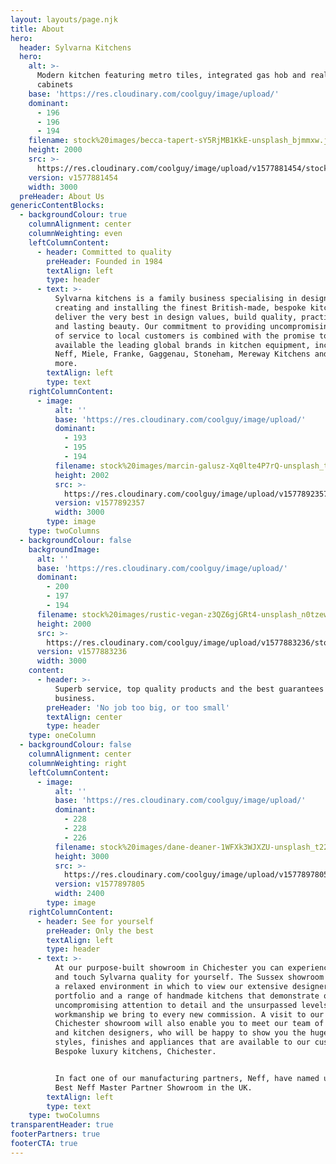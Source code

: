 ```yaml
---
layout: layouts/page.njk
title: About
hero:
  header: Sylvarna Kitchens
  hero:
    alt: >-
      Modern kitchen featuring metro tiles, integrated gas hob and real oak
      cabinets
    base: 'https://res.cloudinary.com/coolguy/image/upload/'
    dominant:
      - 196
      - 196
      - 194
    filename: stock%20images/becca-tapert-sY5RjMB1KkE-unsplash_bjmmxw.jpg
    height: 2000
    src: >-
      https://res.cloudinary.com/coolguy/image/upload/v1577881454/stock%20images/becca-tapert-sY5RjMB1KkE-unsplash_bjmmxw.jpg
    version: v1577881454
    width: 3000
  preHeader: About Us
genericContentBlocks:
  - backgroundColour: true
    columnAlignment: center
    columnWeighting: even
    leftColumnContent:
      - header: Committed to quality
        preHeader: Founded in 1984
        textAlign: left
        type: header
      - text: >-
          Sylvarna kitchens is a family business specialising in designing,
          creating and installing the finest British-made, bespoke kitchens that
          deliver the very best in design values, build quality, practicality
          and lasting beauty. Our commitment to providing uncompromising levels
          of service to local customers is combined with the promise to make
          available the leading global brands in kitchen equipment, including
          Neff, Miele, Franke, Gaggenau, Stoneham, Mereway Kitchens and many
          more.
        textAlign: left
        type: text
    rightColumnContent:
      - image:
          alt: ''
          base: 'https://res.cloudinary.com/coolguy/image/upload/'
          dominant:
            - 193
            - 195
            - 194
          filename: stock%20images/marcin-galusz-Xq0lte4P7rQ-unsplash_t8z03i.jpg
          height: 2002
          src: >-
            https://res.cloudinary.com/coolguy/image/upload/v1577892357/stock%20images/marcin-galusz-Xq0lte4P7rQ-unsplash_t8z03i.jpg
          version: v1577892357
          width: 3000
        type: image
    type: twoColumns
  - backgroundColour: false
    backgroundImage:
      alt: ''
      base: 'https://res.cloudinary.com/coolguy/image/upload/'
      dominant:
        - 200
        - 197
        - 194
      filename: stock%20images/rustic-vegan-z3QZ6gjGRt4-unsplash_n0tzew.jpg
      height: 2000
      src: >-
        https://res.cloudinary.com/coolguy/image/upload/v1577883236/stock%20images/rustic-vegan-z3QZ6gjGRt4-unsplash_n0tzew.jpg
      version: v1577883236
      width: 3000
    content:
      - header: >-
          Superb service, top quality products and the best guarantees in the
          business.
        preHeader: 'No job too big, or too small'
        textAlign: center
        type: header
    type: oneColumn
  - backgroundColour: false
    columnAlignment: center
    columnWeighting: right
    leftColumnContent:
      - image:
          alt: ''
          base: 'https://res.cloudinary.com/coolguy/image/upload/'
          dominant:
            - 228
            - 228
            - 226
          filename: stock%20images/dane-deaner-1WFXk3WJXZU-unsplash_t22qma.jpg
          height: 3000
          src: >-
            https://res.cloudinary.com/coolguy/image/upload/v1577897805/stock%20images/dane-deaner-1WFXk3WJXZU-unsplash_t22qma.jpg
          version: v1577897805
          width: 2400
        type: image
    rightColumnContent:
      - header: See for yourself
        preHeader: Only the best
        textAlign: left
        type: header
      - text: >-
          At our purpose-built showroom in Chichester you can experience, see
          and touch Sylvarna quality for yourself. The Sussex showroom provides
          a relaxed environment in which to view our extensive designer kitchen
          portfolio and a range of handmade kitchens that demonstrate our
          uncompromising attention to detail and the unsurpassed levels of
          workmanship we bring to every new commission. A visit to our
          Chichester showroom will also enable you to meet our team of experts
          and kitchen designers, who will be happy to show you the huge range of
          styles, finishes and appliances that are available to our customers.
          Bespoke luxury kitchens, Chichester.


          In fact one of our manufacturing partners, Neff, have named us as the
          Best Neff Master Partner Showroom in the UK.
        textAlign: left
        type: text
    type: twoColumns
transparentHeader: true
footerPartners: true
footerCTA: true
---
```


